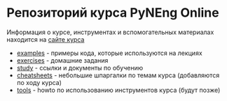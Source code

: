 # Репозиторий курса PyNEng Online

Информация о курсе, инструментах и вспомогательных материалах находится на [сайте курса](https://pyneng.github.io/)


* [examples](https://github.com/pyneng/pyneng-online-jun-jul-2017/tree/master/examples) - примеры кода, которые используются на лекциях
* [exercises](https://github.com/pyneng/pyneng-online-jun-jul-2017/tree/master/exercises) - домашние задания
* [study](https://github.com/pyneng/pyneng-online-jun-jul-2017/tree/master/study) - ссылки и документы по обучению
* [cheatsheets](https://github.com/pyneng/pyneng-online-jun-jul-2017/tree/master/cheatsheets) - небольшие шпаргалки по темам курса (добавляются по ходу курса)
* [tools](https://github.com/pyneng/pyneng-online-jun-jul-2017/tree/master/tools) - howto по использованию инструментов курса (будут позже)

